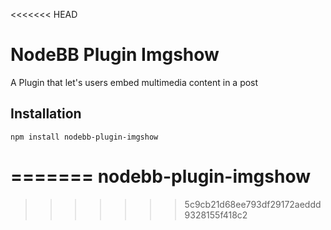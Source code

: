 <<<<<<< HEAD
# NodeBB Plugin Imgshow

A Plugin that let's users embed multimedia content in a post

## Installation

    npm install nodebb-plugin-imgshow



=======
nodebb-plugin-imgshow
=====================
>>>>>>> 5c9cb21d68ee793df29172aeddd9328155f418c2
